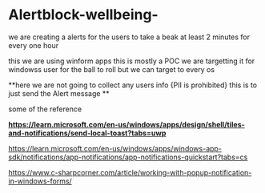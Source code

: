 # Alertblock-wellbeing-
we are creating a alerts  for the users to take a beak at least 2 minutes for every one hour 

 this we are using winform apps 
this is mostly a POC 
we are targetting it for windowss user for the ball to roll 
but we can target to every os 

**here we are not going to collect any users info {PII is prohibited}
this is to just send the Alert message **


some of the reference

**https://learn.microsoft.com/en-us/windows/apps/design/shell/tiles-and-notifications/send-local-toast?tabs=uwp**

https://learn.microsoft.com/en-us/windows/apps/windows-app-sdk/notifications/app-notifications/app-notifications-quickstart?tabs=cs

https://www.c-sharpcorner.com/article/working-with-popup-notification-in-windows-forms/
